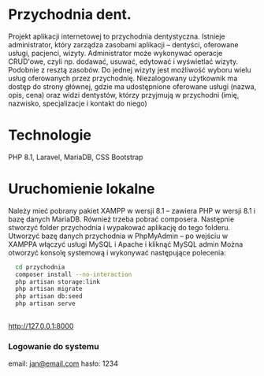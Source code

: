 #  Przychodnia dent.

Projekt aplikacji internetowej to przychodnia dentystyczna. Istnieje administrator, który zarządza
zasobami aplikacji – dentyści, oferowane usługi, pacjenci, wizyty. Administrator może wykonywać
operacje CRUD'owe, czyli np. dodawać, usuwać, edytować i wyświetlać wizyty. Podobnie z resztą
zasobów. Do jednej wizyty jest możliwość wyboru
wielu usług oferowanych przez przychodnię. Niezalogowany użytkownik ma dostęp do strony
głównej, gdzie ma udostępnione oferowane usługi (nazwa, opis, cena) oraz widzi dentystów,
którzy przyjmują w przychodni (imię, nazwisko, specjalizacje i kontakt do niego)

# Technologie

PHP 8.1, Laravel, MariaDB, CSS Bootstrap

# Uruchomienie lokalne

Należy mieć pobrany pakiet XAMPP w wersji 8.1 – zawiera PHP w wersji 8.1 i bazę danych MariaDB.
Również trzeba pobrać composera.
Następnie stworzyć folder przychodnia i wypakować aplikację do tego folderu. Utworzyć bazę danych przychodnia w PhpMyAdmin – po wejściu w XAMPPA   włączyć  usługi
  MySQL i Apache i kliknąć MySQL admin Można otworzyć
konsolę systemową i wykonywać następujące polecenia:

```bash
  cd przychodnia
  composer install --no-interaction
  php artisan storage:link
  php artisan migrate
  php artisan db:seed
  php artisan serve
  
```
 http://127.0.0.1:8000
 
### Logowanie do systemu
email: jan@email.com
hasło: 1234
